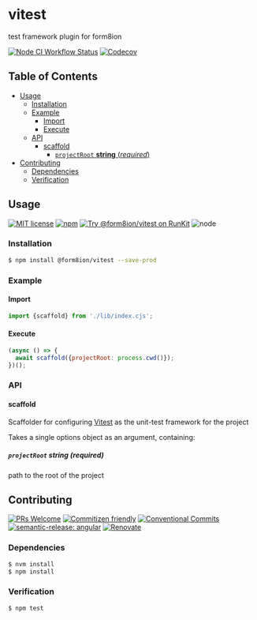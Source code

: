 # vitest

test framework plugin for form8ion

<!--status-badges start -->

[![Node CI Workflow Status][github-actions-ci-badge]][github-actions-ci-link]
[![Codecov][coverage-badge]][coverage-link]

<!--status-badges end -->

## Table of Contents

* [Usage](#usage)
  * [Installation](#installation)
  * [Example](#example)
    * [Import](#import)
    * [Execute](#execute)
  * [API](#api)
    * [scaffold](#scaffold)
      * [`projectRoot` __string__ (_required_)](#projectroot-string-required)
* [Contributing](#contributing)
  * [Dependencies](#dependencies)
  * [Verification](#verification)

## Usage

<!--consumer-badges start -->

[![MIT license][license-badge]][license-link]
[![npm][npm-badge]][npm-link]
[![Try @form8ion/vitest on RunKit][runkit-badge]][runkit-link]
![node][node-badge]

<!--consumer-badges end -->

### Installation

```sh
$ npm install @form8ion/vitest --save-prod
```

### Example

#### Import

```javascript
import {scaffold} from './lib/index.cjs';
```

#### Execute

```javascript
(async () => {
  await scaffold({projectRoot: process.cwd()});
})();
```

### API

#### scaffold

Scaffolder for configuring [Vitest](https://vitest.dev/) as the unit-test
framework for the project

Takes a single options object as an argument, containing:

##### `projectRoot` __string__ (_required_)

path to the root of the project

## Contributing

<!--contribution-badges start -->

[![PRs Welcome][PRs-badge]][PRs-link]
[![Commitizen friendly][commitizen-badge]][commitizen-link]
[![Conventional Commits][commit-convention-badge]][commit-convention-link]
[![semantic-release: angular][semantic-release-badge]][semantic-release-link]
[![Renovate][renovate-badge]][renovate-link]

<!--contribution-badges end -->

### Dependencies

```sh
$ nvm install
$ npm install
```

### Verification

```sh
$ npm test
```

[PRs-link]: http://makeapullrequest.com

[PRs-badge]: https://img.shields.io/badge/PRs-welcome-brightgreen.svg

[commitizen-link]: http://commitizen.github.io/cz-cli/

[commitizen-badge]: https://img.shields.io/badge/commitizen-friendly-brightgreen.svg

[commit-convention-link]: https://conventionalcommits.org

[commit-convention-badge]: https://img.shields.io/badge/Conventional%20Commits-1.0.0-yellow.svg

[semantic-release-link]: https://github.com/semantic-release/semantic-release

[semantic-release-badge]: https://img.shields.io/badge/semantic--release-angular-e10079?logo=semantic-release

[renovate-link]: https://renovatebot.com

[renovate-badge]: https://img.shields.io/badge/renovate-enabled-brightgreen.svg?logo=renovatebot

[github-actions-ci-link]: https://github.com/form8ion/vitest/actions?query=workflow%3A%22Node.js+CI%22+branch%3Amaster

[github-actions-ci-badge]: https://github.com/form8ion/vitest/workflows/Node.js%20CI/badge.svg

[coverage-link]: https://codecov.io/github/form8ion/vitest

[coverage-badge]: https://img.shields.io/codecov/c/github/form8ion/vitest?logo=codecov

[license-link]: LICENSE

[license-badge]: https://img.shields.io/github/license/form8ion/vitest.svg

[npm-link]: https://www.npmjs.com/package/@form8ion/vitest

[npm-badge]: https://img.shields.io/npm/v/@form8ion/vitest?logo=npm

[runkit-link]: https://npm.runkit.com/@form8ion/vitest

[runkit-badge]: https://badge.runkitcdn.com/@form8ion/vitest.svg

[node-badge]: https://img.shields.io/node/v/@form8ion/vitest?logo=node.js
